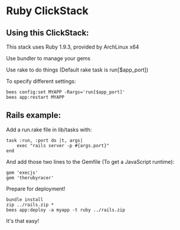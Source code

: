 # Ruby ClickStack

## Using this ClickStack:

This stack uses Ruby 1.9.3, provided by ArchLinux x64

Use bundler to manage your gems

Use rake to do things (Default rake task is run[$app_port])

To specify different settings:

    bees config:set MYAPP -Rargs='run[$app_port]'
    bees app:restart MYAPP

## Rails example:

Add a run.rake file in lib/tasks with:

    task :run, :port do |t, args|
    	exec "rails server -p #{args.port}"
    end

And add those two lines to the Gemfile (To get a JavaScript runtime):
    
    gem 'execjs'
    gem 'therubyracer'

Prepare for deployment!

    bundle install
    zip ../rails.zip *
    bees app:deploy -a myapp -t ruby ../rails.zip

It's that easy!